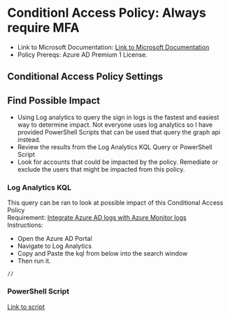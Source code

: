 # Conditionl Access Policy: Always require MFA
* Link to Microsoft Documentation: [Link to Microsoft Documentation]()
* Policy Prereqs: Azure AD Premium 1 License.

## Conditional Access Policy Settings

## Find Possible Impact
* Using Log analytics to query the sign in logs is the fastest and easiest way to determine impact.  Not everyone uses log analytics so I have provided PowerShell Scripts that can be used that query the graph api instead.
* Review the results from the Log Analytics KQL Query or PowerShell Script
* Look for accounts that could be impacted by the policy. Remediate or exclude the users that might be impacted from this policy.

### Log Analytics KQL
This query can be ran to look at possible impact of this Conditional Access Policy  
Requirement: [Integrate Azure AD logs with Azure Monitor logs](https://learn.microsoft.com/en-us/azure/active-directory/reports-monitoring/howto-integrate-activity-logs-with-log-analytics)  
Instructions:
 * Open the Azure AD Portal
 * Navigate to Log Analytics
 * Copy and Paste the kql from below into the search window
 * Then run it.
```
//

```

### PowerShell Script
[Link to script]()

